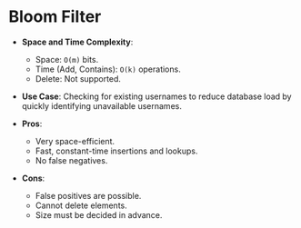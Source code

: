 # Bloom Filter

*   **Space and Time Complexity**:
    *   Space: `O(m)` bits.
    *   Time (Add, Contains): `O(k)` operations.
    *   Delete: Not supported.

*   **Use Case**: Checking for existing usernames to reduce database load by quickly identifying unavailable usernames.

*   **Pros**:
    *   Very space-efficient.
    *   Fast, constant-time insertions and lookups.
    *   No false negatives.
*   **Cons**:
    *   False positives are possible.
    *   Cannot delete elements.
    *   Size must be decided in advance.
